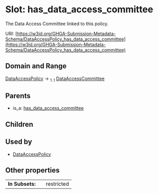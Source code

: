 
# Slot: has_data_access_committee


The Data Access Committee linked to this policy.

URI: [https://w3id.org/GHGA-Submission-Metadata-Schema/DataAccessPolicy_has_data_access_committee](https://w3id.org/GHGA-Submission-Metadata-Schema/DataAccessPolicy_has_data_access_committee)


## Domain and Range

[DataAccessPolicy](DataAccessPolicy.md) &#8594;  <sub>1..1</sub> [DataAccessCommittee](DataAccessCommittee.md)

## Parents

 *  is_a: [has_data_access_committee](has_data_access_committee.md)

## Children


## Used by

 * [DataAccessPolicy](DataAccessPolicy.md)

## Other properties

|  |  |  |
| --- | --- | --- |
| **In Subsets:** | | restricted |

